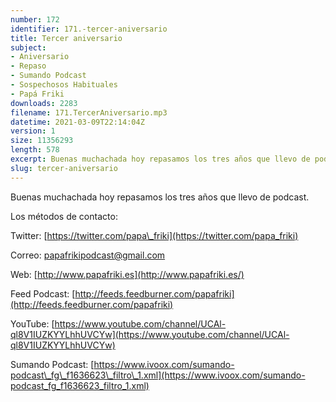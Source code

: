 ```yaml
---
number: 172
identifier: 171.-tercer-aniversario
title: Tercer aniversario
subject:
- Aniversario
- Repaso
- Sumando Podcast
- Sospechosos Habituales
- Papá Friki
downloads: 2283
filename: 171.TercerAniversario.mp3
datetime: 2021-03-09T22:14:04Z
version: 1
size: 11356293
length: 578
excerpt: Buenas muchachada hoy repasamos los tres años que llevo de podcast
slug: tercer-aniversario
---
```

Buenas muchachada hoy repasamos los tres años que llevo de podcast.

Los métodos de contacto:

Twitter: [https://twitter.com/papa\_friki](https://twitter.com/papa_friki)

Correo: [papafrikipodcast@gmail.com](https://archive.org/details/papafrikipodast@gmail.com)

Web: [http://www.papafriki.es](http://www.papafriki.es/)

Feed Podcast: [http://feeds.feedburner.com/papafriki](http://feeds.feedburner.com/papafriki)

YouTube: [https://www.youtube.com/channel/UCAl-ql8V1IUZKYYLhhUVCYw](https://www.youtube.com/channel/UCAl-ql8V1IUZKYYLhhUVCYw)

Sumando Podcast: [https://www.ivoox.com/sumando-podcast\_fg\_f1636623\_filtro\_1.xml](https://www.ivoox.com/sumando-podcast_fg_f1636623_filtro_1.xml)